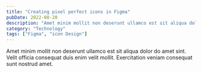 ```yaml
---
title: "Creating pixel perfect icons in Figma"
pubDate: 2022-08-20
description: "Amet minim mollit non deserunt ullamco est sit aliqua dolor do amet sint. Velit officia consequat duis enim velit mollit. Exercitation veniam consequat sunt nostrud amet."
category: "Technology"
tags: ["Figma", "icon Design"]
---
```


Amet minim mollit non deserunt ullamco est sit aliqua dolor do amet sint. Velit officia consequat duis enim velit mollit. Exercitation veniam consequat sunt nostrud amet.
